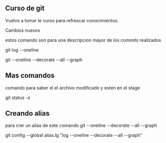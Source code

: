## Curso de git 

Vuelvo a tomar le curso para refrescar conocimientos.

Cambios nuevos

estos comando son para una descripcion mayor de los commits realizados

git log --oneline

git --oneline --decorate --all --graph

## Mas comandos

comando para saber el el archivo modificado y esten en el stage

git status -s

## Creando alias
para crer un alias de este comando git --oneline --decorate --all --graph

git config --global alias.lg "log --oneline --decorate --all --graph"